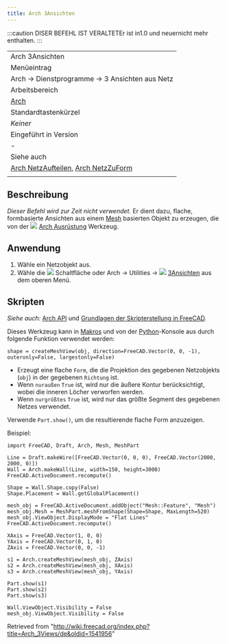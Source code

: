```yaml
---
title: Arch 3Ansichten
---
```

:::caution
DISER BEFEHL IST VERALTETEr ist in1.0 und neuernicht mehr enthalten.
:::

|  |
| --- |
| Arch 3Ansichten |
| Menüeintrag |
| Arch → Dienstprogramme → 3 Ansichten aus Netz |
| Arbeitsbereich |
| [Arch](/Arch_Workbench/de "Arch Workbench/de") |
| Standardtastenkürzel |
| *Keiner* |
| Eingeführt in Version |
| - |
| Siehe auch |
| [Arch NetzAufteilen](/Arch_SplitMesh/de "Arch SplitMesh/de"), [Arch NetzZuForm](/Arch_MeshToShape/de "Arch MeshToShape/de") |
|  |

## Beschreibung

*Dieser Befehl wird zur Zeit nicht verwendet.* Er dient dazu, flache, formbasierte Ansichten aus einem [Mesh](/Mesh_Workbench/de "Mesh Workbench/de") basierten Objekt zu erzeugen, die von der ![](/images/Arch_Equipment.svg) [Arch Ausrüstung](/Arch_Equipment/de "Arch Equipment/de") Werkzeug.

## Anwendung

1. Wähle ein Netzobjekt aus.
2. Wähle die ![](/images/Arch_3Views.svg) Schaltfläche oder Arch → Utilities → ![](/images/Arch_3Views.svg) [3Ansichten](/Arch_3Views "Arch 3Views") aus dem oberen Menü.

## Skripten

*Siehe auch:* [Arch API](/Arch_API/de "Arch API/de") und [Grundlagen der Skripterstellung in FreeCAD](/FreeCAD_Scripting_Basics/de "FreeCAD Scripting Basics/de").

Dieses Werkzeug kann in [Makros](/Macros/de "Macros/de") und von der [Python](/Python/de "Python/de")-Konsole aus durch folgende Funktion verwendet werden:

```
shape = createMeshView(obj, direction=FreeCAD.Vector(0, 0, -1), outeronly=False, largestonly=False)

```

* Erzeugt eine flache `Form`, die die Projektion des gegebenen Netzobjekts (`obj`) in der gegebenen `Richtung` ist.
* Wenn `nuraußen` `True` ist, wird nur die äußere Kontur berücksichtigt, wobei die inneren Löcher verworfen werden.
* Wenn `nurgrößtes` `True` ist, wird nur das größte Segment des gegebenen Netzes verwendet.

Verwende `Part.show()`, um die resultierende flache Form anzuzeigen.

Beispiel:

```
import FreeCAD, Draft, Arch, Mesh, MeshPart

Line = Draft.makeWire([FreeCAD.Vector(0, 0, 0), FreeCAD.Vector(2000, 2000, 0)])
Wall = Arch.makeWall(Line, width=150, height=3000)
FreeCAD.ActiveDocument.recompute()

Shape = Wall.Shape.copy(False)
Shape.Placement = Wall.getGlobalPlacement()

mesh_obj = FreeCAD.ActiveDocument.addObject("Mesh::Feature", "Mesh")
mesh_obj.Mesh = MeshPart.meshFromShape(Shape=Shape, MaxLength=520)
mesh_obj.ViewObject.DisplayMode = "Flat Lines"
FreeCAD.ActiveDocument.recompute()

XAxis = FreeCAD.Vector(1, 0, 0)
YAxis = FreeCAD.Vector(0, 1, 0)
ZAxis = FreeCAD.Vector(0, 0, -1)

s1 = Arch.createMeshView(mesh_obj, ZAxis)
s2 = Arch.createMeshView(mesh_obj, XAxis)
s3 = Arch.createMeshView(mesh_obj, YAxis)

Part.show(s1)
Part.show(s2)
Part.show(s3)

Wall.ViewObject.Visibility = False
mesh_obj.ViewObject.Visibility = False

```

Retrieved from "<http://wiki.freecad.org/index.php?title=Arch_3Views/de&oldid=1541956>"